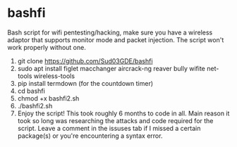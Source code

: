# bashfi
Bash script for wifi pentesting/hacking, make sure you have a wireless adaptor that supports monitor mode and packet injection. The script won't work properly without one.

1. git clone https://github.com/Sud03GDE/bashfi
2. sudo apt install figlet macchanger aircrack-ng reaver bully wifite net-tools wireless-tools
3. pip install termdown (for the countdown timer)
4. cd bashfi
5. chmod +x bashfi2.sh
6. ./bashfi2.sh
7. Enjoy the script! This took roughly 6 months to code in all. Main reason it took so long was researching the attacks and code required for the script. Leave a comment in the issuses tab if I missed a certain package(s) or you're encountering a syntax error.
